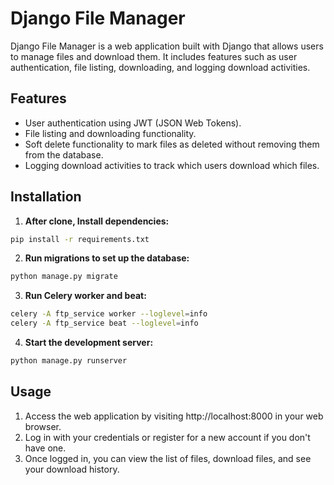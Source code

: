 # Django File Manager

Django File Manager is a web application built with Django that allows users to manage files and download them. It includes features such as user authentication, file listing, downloading, and logging download activities.

## Features

- User authentication using JWT (JSON Web Tokens).
- File listing and downloading functionality.
- Soft delete functionality to mark files as deleted without removing them from the database.
- Logging download activities to track which users download which files.

## Installation

1. **After clone, Install dependencies:**

```bash
pip install -r requirements.txt
```

2. **Run migrations to set up the database:**

```bash
python manage.py migrate
```

3. **Run Celery worker and beat:**

```bash
celery -A ftp_service worker --loglevel=info
celery -A ftp_service beat --loglevel=info

```

4. **Start the development server:**
```bash
python manage.py runserver
```


## Usage

1. Access the web application by visiting http://localhost:8000 in your web browser.
2. Log in with your credentials or register for a new account if you don't have one.
3. Once logged in, you can view the list of files, download files, and see your download history.